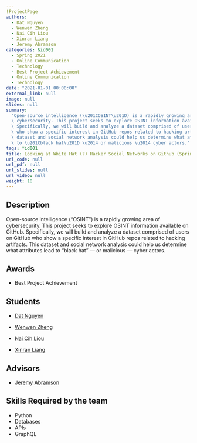 ```yaml
---
!ProjectPage
authors:
  - Dat Nguyen
  - Wenwen Zheng
  - Nai Cih Liou
  - Xinran Liang
  - Jeremy Abramson
categories: &id001
  - Spring 2021
  - Online Communication
  - Technology
  - Best Project Achievement
  - Online Communication
  - Technology
date: "2021-01-01 00:00:00"
external_link: null
image: null
slides: null
summary:
  "Open-source intelligence (\u201COSINT\u201D) is a rapidly growing area of\
  \ cybersecurity. This project seeks to explore OSINT information available on GitHub.\
  \ Specifically, we will build and analyze a dataset comprised of users on GitHub\
  \ who show a specific interest in GitHub repos related to hacking artifacts. This\
  \ dataset and social network analysis could help us determine what attributes lead\
  \ to \u201Cblack hat\u201D \u2014 or malicious \u2014 cyber actors."
tags: *id001
title: Looking at White Hat (?) Hacker Social Networks on Github (Spring - 2021)
url_code: null
url_pdf: null
url_slides: null
url_video: null
weight: 10
---
```


## Description

Open-source intelligence (“OSINT”) is a rapidly growing area of cybersecurity. This project seeks to explore OSINT information available on GitHub. Specifically, we will build and analyze a dataset comprised of users on GitHub who show a specific interest in GitHub repos related to hacking artifacts. This dataset and social network analysis could help us determine what attributes lead to “black hat” — or malicious — cyber actors.

## Awards

- Best Project Achievement

## Students

- [Dat Nguyen](../../../author/dat-nguyen)

- [Wenwen Zheng](../../../author/wenwen-zheng)

- [Nai Cih Liou](../../../author/nai-cih-liou)

- [Xinran Liang](../../../author/xinran-liang)

## Advisors

- [Jeremy Abramson](../../../author/jeremy-abramson)

## Skills Required by the team

- Python
- Databases
- APIs
- GraphQL
